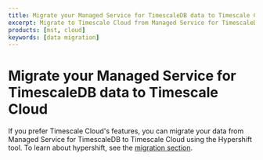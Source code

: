 ```yaml
---
title: Migrate your Managed Service for TimescaleDB data to Timescale Cloud
excerpt: Migrate to Timescale Cloud from Managed Service for TimescaleDB
products: [mst, cloud]
keywords: [data migration]
---
```


# Migrate your Managed Service for TimescaleDB data to Timescale Cloud

If you prefer Timescale Cloud's features, you can migrate your data from Managed
Service for TimescaleDB to Timescale Cloud using the Hypershift tool. To learn about hypershift, see the [migration section][migration].

[migration]: /use-timescale/:currentVersion:/migration/
